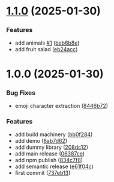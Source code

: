 # [1.1.0](https://github.com/svaraborut/npmsemver/compare/v1.0.0...v1.1.0) (2025-01-30)


### Features

* add animals [#1](https://github.com/svaraborut/npmsemver/issues/1) ([beb8b8e](https://github.com/svaraborut/npmsemver/commit/beb8b8eadf542938427fb8569f0350130cef4ee6))
* add fruit salad ([eb24acc](https://github.com/svaraborut/npmsemver/commit/eb24acc6eaffb22c8ffaeffa3569be62bfb42b55))

# 1.0.0 (2025-01-30)


### Bug Fixes

* emoji character extraction ([8446b72](https://github.com/svaraborut/npmsemver/commit/8446b72633a5cf2c85e720178bef28d7a8bb1ec4))


### Features

* add build machinery ([bb0f284](https://github.com/svaraborut/npmsemver/commit/bb0f2846c3a8ba4a689f30e226aa3da8d277c84a))
* add demo ([8ab7d62](https://github.com/svaraborut/npmsemver/commit/8ab7d6220ed79f08bf9c0ceff303246dde95135d))
* add dummy library ([208dc12](https://github.com/svaraborut/npmsemver/commit/208dc12feb99bf0f356454edb3534019c57d0807))
* add main release ([06387ce](https://github.com/svaraborut/npmsemver/commit/06387ce9e8e10dc7b18010d5408618a2f34fd882))
* add npm publish ([834c7f8](https://github.com/svaraborut/npmsemver/commit/834c7f889485e3b78e7f218b53d971d499c40a52))
* add semantic release ([e61f04c](https://github.com/svaraborut/npmsemver/commit/e61f04cc5ad9cc0eca0816d5b1e56a683e196387))
* first commit ([737eb13](https://github.com/svaraborut/npmsemver/commit/737eb130c9424ea690bc35736577b5216aa0c871))
